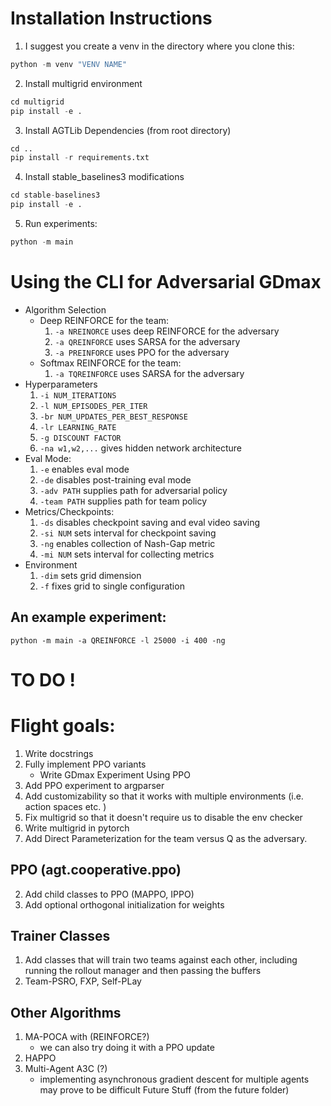 # Installation Instructions
1. I suggest you create a venv in the directory where you clone this:
```py
python -m venv "VENV NAME"
```
2. Install multigrid environment
```py
cd multigrid
pip install -e .
```
3. Install AGTLib Dependencies (from root directory)
```py
cd ..
pip install -r requirements.txt
```
4. Install stable_baselines3 modifications
```py
cd stable-baselines3
pip install -e .
```
5. Run experiments:
```py
python -m main
```
# Using the CLI for Adversarial GDmax
- Algorithm Selection
    - Deep REINFORCE for the team:
        1. `-a NREINORCE` uses deep REINFORCE for the adversary
        2. `-a QREINFORCE` uses SARSA for the adversary
        3. `-a PREINFORCE` uses PPO for the adversary
    - Softmax REINFORCE for the team:
        1. `-a TQREINFORCE` uses SARSA for the adversary
- Hyperparameters
    1. `-i NUM_ITERATIONS`
    2. `-l NUM_EPISODES_PER_ITER`
    3. `-br NUM_UPDATES_PER_BEST_RESPONSE`
    4. `-lr LEARNING_RATE`
    5. `-g DISCOUNT FACTOR`
    6. `-na w1,w2,...` gives hidden network architecture
- Eval Mode:
    1. `-e` enables eval mode
    2. `-de` disables post-training eval mode
    3. `-adv PATH` supplies path for adversarial policy
    4. `-team PATH` supplies path for team policy 
- Metrics/Checkpoints:
    1. `-ds` disables checkpoint saving and eval video saving
    2. `-si NUM` sets interval for checkpoint saving
    3. `-ng` enables collection of Nash-Gap metric
    4. `-mi NUM` sets interval for collecting metrics
- Environment
    1. `-dim` sets grid dimension
    2. `-f` fixes grid to single configuration 

## An example experiment:
``` 
python -m main -a QREINFORCE -l 25000 -i 400 -ng
```

# TO DO !
# Flight goals:
1. Write docstrings
2. Fully implement PPO variants
    - Write GDmax Experiment Using PPO
3. Add PPO experiment to argparser
4. Add customizability so that it works with multiple environments (i.e. action spaces etc. )
5. Fix multigrid so that it doesn't require us to disable the env checker
6. Write multigrid in pytorch
7. Add Direct Parameterization for the team versus Q as the adversary.

## PPO (agt.cooperative.ppo)
2. Add child classes to PPO (MAPPO, IPPO)
3. Add optional orthogonal initialization for weights
## Trainer Classes
1. Add classes that will train two teams against each other, including running the rollout manager and then passing the buffers
2. Team-PSRO, FXP, Self-PLay
## Other Algorithms
1. MA-POCA with (REINFORCE?)
    - we can also try doing it with a PPO update
2. HAPPO
3. Multi-Agent A3C (?)
    - implementing asynchronous gradient descent for multiple agents may prove to be difficult
Future Stuff (from the future folder)

